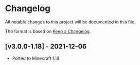 # Changelog
All notable changes to this project will be documented in this file.

The format is based on [Keep a Changelog].

## [v3.0.0-1.18] - 2021-12-06
- Ported to Minecraft 1.18

[Keep a Changelog]: https://keepachangelog.com/en/1.0.0/

